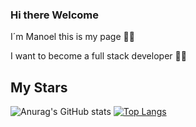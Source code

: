 ### Hi there Welcome

I´m Manoel this is my page 👻🐧

I want to become a full stack developer 👻🐧

## My Stars

![Anurag's GitHub stats](https://github-readme-stats.vercel.app/api?username=ManoelMorais&show_icons=true&theme=transparent)
[![Top Langs](https://github-readme-stats.vercel.app/api/top-langs/?username=ManoelMorais&layout=donut&hide=html)](https://github.com/anuraghazra/github-readme-stats)

